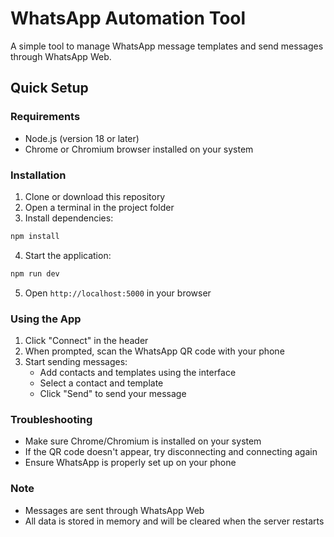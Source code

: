 # WhatsApp Automation Tool

A simple tool to manage WhatsApp message templates and send messages through WhatsApp Web.

## Quick Setup

### Requirements
- Node.js (version 18 or later)
- Chrome or Chromium browser installed on your system

### Installation
1. Clone or download this repository
2. Open a terminal in the project folder
3. Install dependencies:
```bash
npm install
```
4. Start the application:
```bash
npm run dev
```
5. Open `http://localhost:5000` in your browser

### Using the App
1. Click "Connect" in the header
2. When prompted, scan the WhatsApp QR code with your phone
3. Start sending messages:
   - Add contacts and templates using the interface
   - Select a contact and template
   - Click "Send" to send your message

### Troubleshooting
- Make sure Chrome/Chromium is installed on your system
- If the QR code doesn't appear, try disconnecting and connecting again
- Ensure WhatsApp is properly set up on your phone


### Note
- Messages are sent through WhatsApp Web
- All data is stored in memory and will be cleared when the server restarts